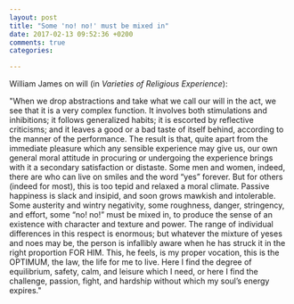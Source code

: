 ```yaml
---
layout: post
title: "Some 'no! no!' must be mixed in"
date: 2017-02-13 09:52:36 +0200
comments: true
categories: 

---
```


William James on will (in *Varieties of Religious Experience*):

"When we drop abstractions and take what we call our will in the act, we see that it is a very complex function. It involves both stimulations and inhibitions; it follows generalized habits; it is escorted by reflective criticisms; and it leaves a good or a bad taste of itself behind, according to the manner of the performance. The result is that, quite apart from the immediate pleasure which any sensible experience may give us, our own general moral attitude in procuring or undergoing the experience brings with it a secondary satisfaction or distaste. Some men and women, indeed, there are who can live on smiles and the word “yes” forever. But for others (indeed for most), this is too tepid and relaxed a moral climate. Passive happiness is slack and insipid, and soon grows mawkish and intolerable. Some austerity and wintry negativity, some roughness, danger, stringency, and effort, some “no! no!” must be mixed in, to produce the sense of an existence with character and texture and power. The range of individual differences in this respect is enormous; but whatever the mixture of yeses and noes may be, the person is infallibly aware when he has struck it in the right proportion FOR HIM. This, he feels, is my proper vocation, this is the OPTIMUM, the law, the life for me to live. Here I find the degree of equilibrium, safety, calm, and leisure which I need, or here I find the challenge, passion, fight, and hardship without which my soul’s energy expires."


